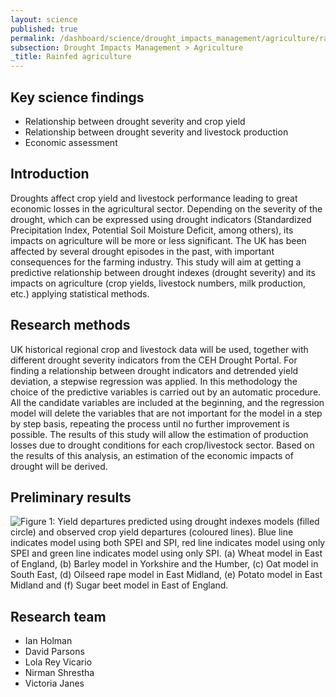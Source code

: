 ```yaml
---
layout: science
published: true
permalink: /dashboard/science/drought_impacts_management/agriculture/rainfed/
subsection: Drought Impacts Management > Agriculture
_title: Rainfed agriculture
---
```


## Key science findings

* Relationship between drought severity and crop yield
* Relationship between drought severity and livestock production
* Economic assessment

## Introduction

Droughts affect crop yield and livestock performance leading to great economic losses in the agricultural sector. Depending on the severity of the drought, which can be expressed using drought indicators (Standardized Precipitation Index, Potential Soil Moisture Deficit, among others), its impacts on agriculture will be more or less significant. The UK has been affected by several drought episodes in the past, with important consequences for the farming industry. This study will aim at getting a predictive relationship between drought indexes (drought severity) and its impacts on agriculture (crop yields, livestock numbers, milk production, etc.) applying statistical methods.

## Research methods

UK historical regional crop and livestock data will be used, together with different drought severity indicators from the CEH Drought Portal. For finding a relationship between drought indicators and detrended yield deviation, a stepwise regression was applied. In this methodology the choice of the predictive variables is carried out by an automatic procedure. All the candidate variables are included at the beginning, and the regression model will delete the variables that are not important for the model in a step by step basis, repeating the process until no further improvement is possible. The results of this study will allow the estimation of production losses due to drought conditions for each crop/livestock sector. Based on the results of this analysis, an estimation of the economic impacts of drought will be derived.

## Preliminary results

![Figure 1: Yield departures predicted using drought indexes models (filled circle) and observed crop yield departures (coloured lines). Blue line indicates model using both SPEI and SPI, red line indicates model using only SPEI and green line indicates model using only SPI. (a) Wheat model in East of England, (b) Barley model in Yorkshire and the Humber, (c) Oat model in South East, (d) Oilseed rape model in East Midland, (e) Potato model in East Midland and (f) Sugar beet model in East of England.]({{site.baseurl}}/assets/img/Lola1a.jpg.png)


## Research team

* Ian Holman
* David Parsons
* Lola Rey Vicario
* Nirman Shrestha
* Victoria Janes
